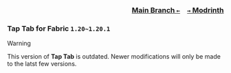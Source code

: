### <p align=right>[Main Branch `←`](https://github.com/KrLite/Tap-Tab)&emsp;[`→` Modrinth](https://modrinth.com/mod/tap-tab)</p>

### Tap Tab for Fabric `1.20~1.20.1`

> [!WARNING]
> This version of **Tap Tab** is outdated. Newer modifications will only be made to the latst few versions.
